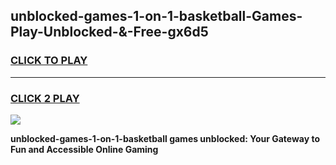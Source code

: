 
## unblocked-games-1-on-1-basketball-Games-Play-Unblocked-&-Free-gx6d5
<h3>
<a href="https://premium76.site?title=unblocked-games-1-on-1-basketball&ref=24A">CLICK TO PLAY</a></h3>
<hr>

<h3>
<a href="https://premium76.site?title=unblocked-games-1-on-1-basketball&ref=24A">CLICK 2 PLAY</a>
  
</h3>

<a href="https://premium76.site?title=unblocked-games-1-on-1-basketball&ref=24A"><img src="https://clearcache.store/games.png"></a>


**unblocked-games-1-on-1-basketball games unblocked: Your Gateway to Fun and Accessible Online Gaming**
